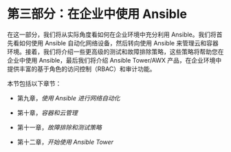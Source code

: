 # 第三部分：在企业中使用 Ansible

在这一部分，我们将从实际角度看如何在企业环境中充分利用 Ansible。我们将首先看如何使用 Ansible 自动化网络设备，然后转向使用 Ansible 来管理云和容器环境。接着，我们将介绍一些更高级的测试和故障排除策略，这些策略将帮助您在企业中使用 Ansible，最后我们将介绍 Ansible Tower/AWX 产品，在企业环境中提供丰富的基于角色的访问控制（RBAC）和审计功能。

本节包括以下章节：

+   第九章，*使用 Ansible 进行网络自动化*

+   第十章，*容器和云管理*

+   第十一章，*故障排除和测试策略*

+   第十二章，*开始使用 Ansible Tower*
